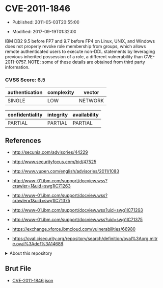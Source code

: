 # CVE-2011-1846

- Published: 2011-05-03T20:55:00

- Modified: 2017-09-19T01:32:00

IBM DB2 9.5 before FP7 and 9.7 before FP4 on Linux, UNIX, and Windows does not properly revoke role membership from groups, which allows remote authenticated users to execute non-DDL statements by leveraging previous inherited possession of a role, a different vulnerability than CVE-2011-0757.  NOTE: some of these details are obtained from third party information.

### CVSS Score: **6.5**

| authentication | complexity | vector |
| --- | --- | --- |
| SINGLE | LOW | NETWORK |

| confidentiality | integrity | availability |
| --- | --- | --- |
| PARTIAL | PARTIAL | PARTIAL |

## References

* http://secunia.com/advisories/44229

* http://www.securityfocus.com/bid/47525

* http://www.vupen.com/english/advisories/2011/1083

* http://www-01.ibm.com/support/docview.wss?crawler=1&uid=swg1IC71263

* http://www-01.ibm.com/support/docview.wss?crawler=1&uid=swg1IC71375

* http://www-01.ibm.com/support/docview.wss?uid=swg1IC71263

* http://www-01.ibm.com/support/docview.wss?uid=swg1IC71375

* https://exchange.xforce.ibmcloud.com/vulnerabilities/66980

* https://oval.cisecurity.org/repository/search/definition/oval%3Aorg.mitre.oval%3Adef%3A14688

<details>
<summary>About this repository</summary> 

  This repository is part of the project [Live Hack CVE](https://github.com/Live-Hack-CVE). Main website can be found [www.live-hack.org](https://www.live-hack.org) 
  
  Made by [Sn0wAlice](https://github.com/Sn0wAlice) for the people that care about security and need to have a feed of the latest CVEs. Hope you enjoy it, don't forget to star the repo and follow me on [Twitter](https://twitter.com/Sn0wAlice) and [Github](https://github.com/Sn0wAlice). And that is my [personnal website](https://www.alice-snow.me/)

  - [Home Page](https://github.com/Live-Hack-CVE)
  - [Framework](https://github.com/Live-Hack-CVE/cve-framework)
  - [CVE database](https://github.com/Live-Hack-CVE/full_database)
  - [Changelog](https://github.com/Live-Hack-CVE/Changelog)
</details>

## Brut File

* [CVE-2011-1846.json](https://raw.githubusercontent.com/Live-Hack-CVE/full_database/main/cves/2011/CVE-2011-1846.json)


